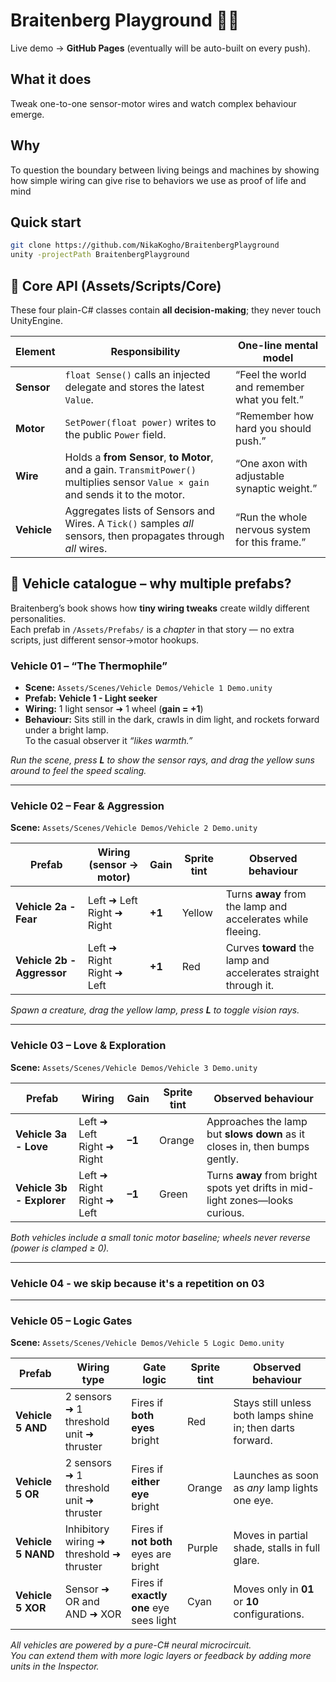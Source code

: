# Braitenberg Playground 🧩🚗

Live demo → **GitHub Pages** (eventually will be auto-built on every push).

## What it does
Tweak one-to-one sensor-motor wires and watch complex behaviour emerge.

## Why
To question the boundary between living beings and machines by showing how simple wiring can give rise to behaviors we use as proof of life and mind

## Quick start
```bash
git clone https://github.com/NikaKogho/BraitenbergPlayground
unity -projectPath BraitenbergPlayground
```

## 🧠 Core API (Assets/Scripts/Core)

These four plain-C# classes contain **all decision-making**; they never touch UnityEngine.

| Element | Responsibility | One-line mental model |
|---------|----------------|-----------------------|
| **Sensor** | `float Sense()` calls an injected delegate and stores the latest `Value`. | “Feel the world and remember what you felt.” |
| **Motor** | `SetPower(float power)` writes to the public `Power` field. | “Remember how hard you should push.” |
| **Wire** | Holds a **from Sensor**, **to Motor**, and a gain. `TransmitPower()` multiplies sensor `Value × gain` and sends it to the motor. | “One axon with adjustable synaptic weight.” |
| **Vehicle** | Aggregates lists of Sensors and Wires. A `Tick()` samples *all* sensors, then propagates through *all* wires. | “Run the whole nervous system for this frame.” |

## 🚗 Vehicle catalogue – why multiple prefabs?

Braitenberg’s book shows how **tiny wiring tweaks** create wildly different personalities.  
Each prefab in `/Assets/Prefabs/` is a *chapter* in that story — no extra scripts, just different sensor→motor hookups.

### Vehicle 01 – “The Thermophile”
* **Scene:** `Assets/Scenes/Vehicle Demos/Vehicle 1 Demo.unity`
* **Prefab:** **Vehicle 1 - Light seeker**
* **Wiring:** 1 light sensor ➜ 1 wheel (**gain = +1**)
* **Behaviour:** Sits still in the dark, crawls in dim light, and rockets forward under a bright lamp.  
  To the casual observer it *“likes warmth.”*

_Run the scene, press **L** to show the sensor rays, and drag the yellow suns around to feel the speed scaling._

---

### Vehicle 02 – Fear & Aggression  
**Scene:** `Assets/Scenes/Vehicle Demos/Vehicle 2 Demo.unity`

| Prefab | Wiring (sensor → motor) | Gain | Sprite tint | Observed behaviour |
|--------|-------------------------|------|-------------|--------------------|
| **Vehicle 2a - Fear** | Left ➜ Left<br>Right ➜ Right | **+1** | Yellow | Turns **away** from the lamp and accelerates while fleeing. |
| **Vehicle 2b - Aggressor** | Left ➜ Right<br>Right ➜ Left | **+1** | Red | Curves **toward** the lamp and accelerates straight through it. |

*Spawn a creature, drag the yellow lamp, press **L** to toggle vision rays.*

---

### Vehicle 03 – Love & Exploration  
**Scene:** `Assets/Scenes/Vehicle Demos/Vehicle 3 Demo.unity`

| Prefab | Wiring | Gain | Sprite tint | Observed behaviour |
|--------|--------|------|-------------|--------------------|
| **Vehicle 3a - Love** | Left ➜ Left<br>Right ➜ Right | **–1** | Orange | Approaches the lamp but **slows down** as it closes in, then bumps gently. |
| **Vehicle 3b - Explorer** | Left ➜ Right<br>Right ➜ Left | **–1** | Green | Turns **away** from bright spots yet drifts in mid-light zones—looks curious. |

*Both vehicles include a small tonic motor baseline; wheels never reverse (power is clamped ≥ 0).*

---

### Vehicle 04 - we skip because it's a repetition on 03

---

### Vehicle 05 – Logic Gates  
**Scene:** `Assets/Scenes/Vehicle Demos/Vehicle 5 Logic Demo.unity`

| Prefab | Wiring type | Gate logic | Sprite tint | Observed behaviour |
|--------|-------------|------------|-------------|--------------------|
| **Vehicle 5 AND** | 2 sensors ➜ 1 threshold unit ➜ thruster | Fires if **both eyes** bright | Red | Stays still unless both lamps shine in; then darts forward. |
| **Vehicle 5 OR** | 2 sensors ➜ 1 threshold unit ➜ thruster | Fires if **either eye** bright | Orange | Launches as soon as *any* lamp lights one eye. |
| **Vehicle 5 NAND** | Inhibitory wiring ➜ threshold ➜ thruster | Fires if **not both** eyes are bright | Purple | Moves in partial shade, stalls in full glare. |
| **Vehicle 5 XOR** | Sensor ➜ OR and AND ➜ XOR | Fires if **exactly one** eye sees light | Cyan | Moves only in **01** or **10** configurations. |

*All vehicles are powered by a pure-C# neural microcircuit.  
You can extend them with more logic layers or feedback by adding more units in the Inspector.*
